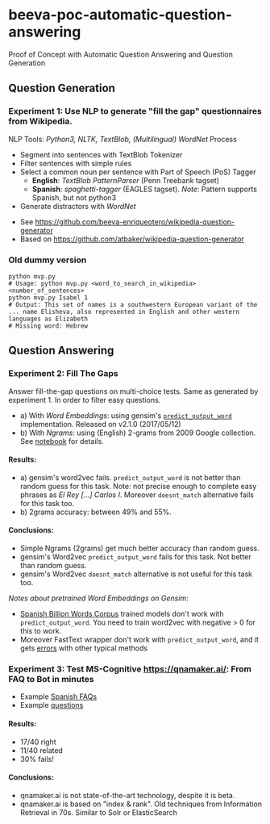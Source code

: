 # beeva-poc-automatic-question-answering
Proof of Concept with Automatic Question Answering and Question Generation

## Question Generation
### Experiment 1: Use NLP to generate "fill the gap" questionnaires from Wikipedia.

NLP Tools: *Python3, NLTK, TextBlob, (Multilingual) WordNet*
Process
- Segment into sentences with TextBlob Tokenizer
- Filter sentences with simple rules
- Select a common noun per sentence with Part of Speech (PoS) Tagger
  - **English**: *TextBlob PatternParser* (Penn Treebank tagset)
  - **Spanish**: *spaghetti-tagger* (EAGLES tagset). *Note*: Pattern supports Spanish, but not python3
- Generate distractors with *WordNet*

* See https://github.com/beeva-enriqueotero/wikipedia-question-generator
* Based on https://github.com/atbaker/wikipedia-question-generator


### Old dummy version
```
python mvp.py
# Usage: python mvp.py <word_to_search_in_wikipedia> <number_of_sentences>
python mvp.py Isabel 1
# Output: This set of names is a southwestern European variant of the ... name Elisheva, also represented in English and other western languages as Elizabeth
# Missing word: Hebrew
```

## Question Answering

### Experiment 2: Fill The Gaps 
Answer fill-the-gap questions on multi-choice tests. Same as generated by experiment 1. In order to filter easy questions.
* a) With *Word Embeddings*: using gensim's [`predict_output_word`](https://github.com/RaRe-Technologies/gensim/blob/4a3b2137ce3c2c8fc83a7e8e0921991e1862e9c4/gensim/models/word2vec.py#L1286) implementation. Released on v2.1.0 (2017/05/12)
* b) With *Ngrams*: using (English) 2-grams from 2009 Google collection. See [notebook](ngrams_demo.ipynb) for details.

#### Results:
* a) gensim's word2vec fails. `predict_output_word` is not better than random guess for this task. Note: not precise enough to complete easy phrases as *El Rey [...] Carlos I*. Moreover `doesnt_match` alternative fails for this task too.
* b) 2grams accuracy: between 49% and 55%.

#### Conclusions:
* Simple Ngrams (2grams) get much better accuracy than random guess.
* gensim's Word2vec `predict_output_word` fails for this task. Not better than random guess.
* gensim's Word2vec `doesnt_match` alternative is not useful for this task too.

*Notes about pretrained Word Embeddings on Gensim*: 
   * [Spanish Billion Words Corpus](http://crscardellino.me/SBWCE/) trained models don't work with `predict_output_word`. You need to train word2vec with negative > 0 for this to work. 
   * Moreover FastText wrapper don't work with `predict_output_word`, and it gets [errors](https://github.com/RaRe-Technologies/gensim/issues/1343) with other typical methods

### Experiment 3: Test MS-Cognitive https://qnamaker.ai/: From FAQ to Bot in minutes
* Example [Spanish FAQs](https://aws.amazon.com/es/ec2/faqs/)
* Example [questions](https://github.com/beeva-enriqueotero/beeva-poc-automatic-question-answering/blob/master/data/test_qnamaker_spanish.txt)

#### Results:
* 17/40 right 
* 11/40 related
* 30% fails!

#### Conclusions:
* qnamaker.ai is not state-of-the-art technology, despite it is beta.
* qnamaker.ai is based on "index & rank". Old techniques from Information Retrieval in 70s. Similar to Solr or ElasticSearch
